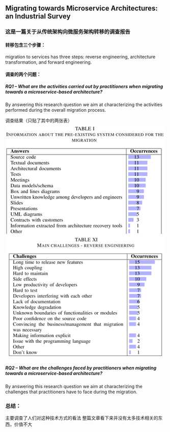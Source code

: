 ## Migrating towards Microservice Architectures: an Industrial Survey
### 这是一篇关于从传统架构向微服务架构转移的调查报告

#### 转移包含三个步骤：
migration to services has three steps: reverse engineering, architecture transformation, and forward engineering.

#### 调查的两个问题：
##### RQ1 – What are the activities carried out by practitioners when migrating towards a microservice-based architecture?
By answering this research question we aim at characterizing the activities performed during the overall migration process.  
   
调查结果（只贴了其中的两张表）  
![image](https://github.com/Organ-Microservice/Microservices/blob/master/table01.png)
![image](https://github.com/Organ-Microservice/Microservices/blob/master/table02.png)

##### RQ2 – What are the challenges faced by practitioners when migrating towards a microservice-based architecture? 
By answering this research question we aim at characterizing the challenges that practitioners have to face during the migration.



### 总结：
主要调查了人们对这种技术方式的看法
整篇文章看下来并没有太多技术相关的东西，价值不大

